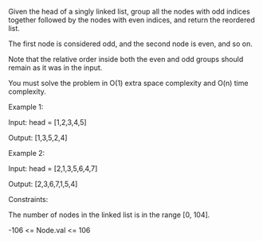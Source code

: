 Given the head of a singly linked list, group all the nodes with odd indices together followed by the nodes with even indices, and return the reordered list.

The first node is considered odd, and the second node is even, and so on.

Note that the relative order inside both the even and odd groups should remain as it was in the input.

You must solve the problem in O(1) extra space complexity and O(n) time complexity.

Example 1:

Input: head = [1,2,3,4,5]

Output: [1,3,5,2,4]

Example 2:

Input: head = [2,1,3,5,6,4,7]

Output: [2,3,6,7,1,5,4]
 
Constraints:

The number of nodes in the linked list is in the range [0, 104].

-106 <= Node.val <= 106
